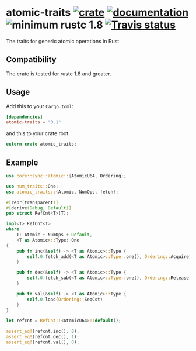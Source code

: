 # atomic-traits [![crate](https://img.shields.io/crates/v/atomic-traits.svg)](https://crates.io/crates/atomic-traits) [![documentation](https://docs.rs/atomic-traits/badge.svg)](https://docs.rs/atomic-traits) ![minimum rustc 1.8](https://img.shields.io/badge/rustc-1.8+-red.svg) [![Travis status](https://travis-ci.org/flier/rust-atomic-traits.svg?branch=master)](https://travis-ci.org/flier/rust-atomic-traits)

The traits for generic atomic operations in Rust.

## Compatibility

The crate is tested for rustc 1.8 and greater.

## Usage

Add this to your `Cargo.toml`:

```toml
[dependencies]
atomic-traits = "0.1"
```

and this to your crate root:

```rust
extern crate atomic_traits;
```

## Example

```rust
use core::sync::atomic::{AtomicU64, Ordering};

use num_traits::One;
use atomic_traits::{Atomic, NumOps, fetch};

#[repr(transparent)]
#[derive(Debug, Default)]
pub struct RefCnt<T>(T);

impl<T> RefCnt<T>
where
    T: Atomic + NumOps + Default,
    <T as Atomic>::Type: One
{
    pub fn inc(&self) -> <T as Atomic>::Type {
        self.0.fetch_add(<T as Atomic>::Type::one(), Ordering::Acquire)
    }

    pub fn dec(&self) -> <T as Atomic>::Type {
        self.0.fetch_sub(<T as Atomic>::Type::one(), Ordering::Release)
    }

    pub fn val(&self) -> <T as Atomic>::Type {
        self.0.load(Ordering::SeqCst)
    }
}

let refcnt = RefCnt::<AtomicU64>::default();

assert_eq!(refcnt.inc(), 0);
assert_eq!(refcnt.dec(), 1);
assert_eq!(refcnt.val(), 0);
```

